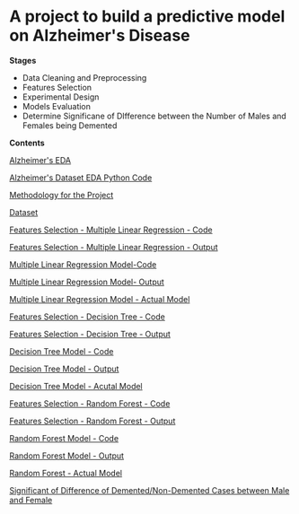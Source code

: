 # A project to build a predictive model on Alzheimer's Disease

**Stages**
* Data Cleaning and Preprocessing
* Features Selection
* Experimental Design
* Models Evaluation
* Determine Significane of DIfference between the Number of Males and Females being Demented

**Contents**

[Alzheimer's EDA](https://github.com/yinmanli/alzheimer_research/blob/main/Alzheimer_EDA.html)

[Alzheimer's Dataset EDA Python Code](https://github.com/yinmanli/alzheimer_research/blob/main/alzheimer_EDA.ipynb)

[Methodology for the Project](https://github.com/yinmanli/alzheimer_research/blob/main/Methodology.pdf) 

[Dataset](https://github.com/yinmanli/alzheimer_research/blob/main/dataset.csv)

[Features Selection - Multiple Linear Regression - Code](https://github.com/yinmanli/alzheimer_research/blob/main/00_Multiple_Linear_Regression_Alzheimer.ipynb)

[Features Selection - Multiple Linear Regression - Output](https://github.com/yinmanli/alzheimer_research/blob/main/00_Multiple_Linear_Regression_Alzheimer.html)

[Multiple Linear Regression Model-Code](https://github.com/yinmanli/alzheimer_research/blob/main/01_Multiple_Linear_Regression_model_Alzheimer.ipynb)

[Multiple Linear Regression Model- Output](https://github.com/yinmanli/alzheimer_research/blob/main/01_Multiple_Linear_Regression_model_Alzheimer.html)

[Multiple Linear Regression Model - Actual Model](https://github.com/yinmanli/alzheimer_research/blob/main/multiple_LR.pkl)

[Features Selection - Decision Tree - Code](https://github.com/yinmanli/alzheimer_research/blob/main/10_Decision_Tree_Alzheimer.ipynb)

[Features Selection - Decision Tree - Output](https://github.com/yinmanli/alzheimer_research/blob/main/10_Decision_Tree_Alzheimer.html)

[Decision Tree Model - Code](https://github.com/yinmanli/alzheimer_research/blob/main/11_Decision_Tree_Model_Alzheimer.ipynb)

[Decision Tree Model - Output](https://github.com/yinmanli/alzheimer_research/blob/main/11_Decision_Tree_Model_Alzheimer.html)

[Decision Tree Model - Acutal Model](https://github.com/yinmanli/alzheimer_research/blob/main/alzheimer_tree.pkl)

[Features Selection - Random Forest - Code](https://github.com/yinmanli/alzheimer_research/blob/main/20_Random_Forest_Alzheimer.ipynb)

[Features Selection - Random Forest - Output](https://github.com/yinmanli/alzheimer_research/blob/main/20_Random_Forest_Alzheimer.html)

[Random Forest Model - Code](https://github.com/yinmanli/alzheimer_research/blob/main/21_Random_Forest_Model_Alzheimer.ipynb)

[Random Forest Model - Output](https://github.com/yinmanli/alzheimer_research/blob/main/21_Random_Forest_Model_Alzheimer.html)

[Random Forest - Actual Model](https://github.com/yinmanli/alzheimer_research/blob/main/alzheimer_forest.pkl)

[Significant of Difference of Demented/Non-Demented Cases between Male and Female](https://github.com/yinmanli/alzheimer_research/blob/main/30_Male_Female_Alzheimer.ipynb)



